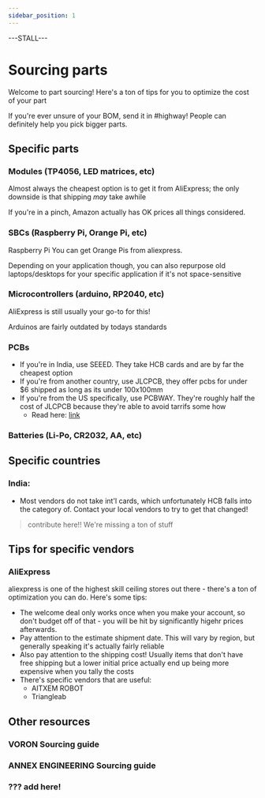 ```yaml
---
sidebar_position: 1
---
```

---STALL---
# Sourcing parts

Welcome to part sourcing! Here's a ton of tips for you to optimize the cost of your part



If you're ever unsure of your BOM, send it in #highway! People can definitely help you pick bigger parts.

## Specific parts

### Modules (TP4056, LED matrices, etc)

Almost always the cheapest option is to get it from AliExpress; the only downside is that shipping *may* take awhile

If you're in a pinch, Amazon actually has OK prices all things considered.

### SBCs (Raspberry Pi, Orange Pi, etc)
Raspberry Pi
You can get Orange Pis from aliexpress.

Depending on your application though, you can also repurpose old laptops/desktops for your specific application if it's not space-sensitive

### Microcontrollers (arduino, RP2040, etc)
AliExpress is still usually your go-to for this! 

Arduinos are fairly outdated by todays standards

### PCBs

- If you're in India, use SEEED. They take HCB cards and are by far the cheapest option
- If you're from another country, use JLCPCB, they offer pcbs for under $6 shipped as long as its under 100x100mm
- If you're from the US specifically, use PCBWAY. They're roughly half the cost of JLCPCB because they're able to avoid tarrifs some how
    - Read here: [link](https://www.pcbway.com/blog/News/Impact_of_the_New_U_S_Tariff_Policy_on_Customs_Clearance_51dff4fd.html)

### Batteries (Li-Po, CR2032, AA, etc)

## Specific countries

### India:
- Most vendors do not take int'l cards, which unfortunately HCB falls into the category of. Contact your local vendors to try to get that changed!

> contribute here!! We're missing a ton of stuff

## Tips for specific vendors

### AliExpress
aliexpress is one of the highest skill ceiling stores out there - there's a ton of optimization you can do. Here's some tips:

- The welcome deal only works once when you make your account, so don't budget off of that - you will be hit by significantly higehr prices afterwards.
- Pay attention to the estimate shipment date. This will vary by region, but generally speaking it's actually fairly reliable
- Also pay attention to the shipping cost! Usually items that don't have free shipping but a lower initial price actually end up being more expensive when you tally the costs
- There's specific vendors that are useful:
    - AITXEM ROBOT
    - Triangleab

## Other resources

### VORON Sourcing guide

### ANNEX ENGINEERING Sourcing guide

### ??? add here!